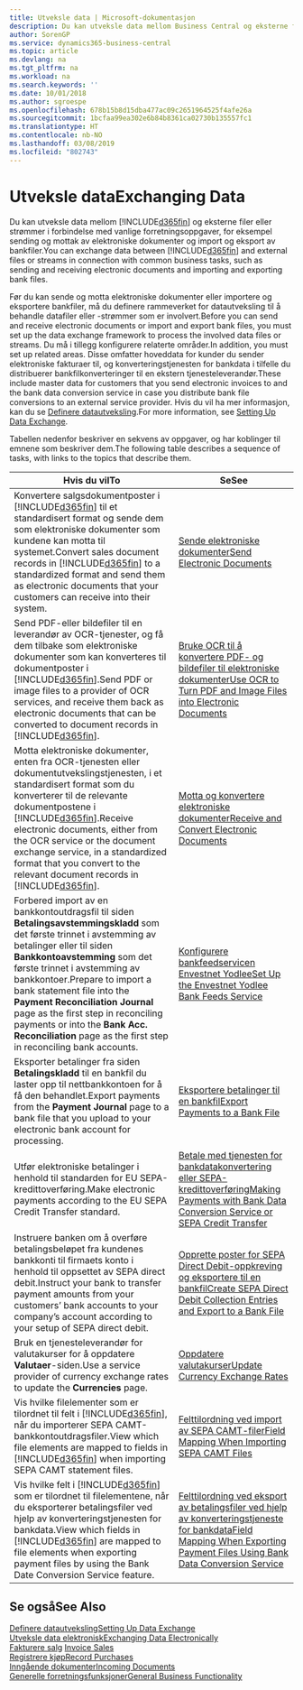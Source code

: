 ```yaml
---
title: Utveksle data | Microsoft-dokumentasjon
description: Du kan utveksle data mellom Business Central og eksterne filer eller strømmer i forbindelse med vanlige forretningsoppgaver, for eksempel sending og mottak av elektroniske dokumenter og import og eksport av bankfiler.
author: SorenGP
ms.service: dynamics365-business-central
ms.topic: article
ms.devlang: na
ms.tgt_pltfrm: na
ms.workload: na
ms.search.keywords: ''
ms.date: 10/01/2018
ms.author: sgroespe
ms.openlocfilehash: 678b15b8d15dba477ac09c2651964525f4afe26a
ms.sourcegitcommit: 1bcfaa99ea302e6b84b8361ca02730b135557fc1
ms.translationtype: HT
ms.contentlocale: nb-NO
ms.lasthandoff: 03/08/2019
ms.locfileid: "802743"
---
```

# <a name="exchanging-data"></a><span data-ttu-id="01c54-103">Utveksle data</span><span class="sxs-lookup"><span data-stu-id="01c54-103">Exchanging Data</span></span>
<span data-ttu-id="01c54-104">Du kan utveksle data mellom [!INCLUDE[d365fin](includes/d365fin_md.md)] og eksterne filer eller strømmer i forbindelse med vanlige forretningsoppgaver, for eksempel sending og mottak av elektroniske dokumenter og import og eksport av bankfiler.</span><span class="sxs-lookup"><span data-stu-id="01c54-104">You can exchange data between [!INCLUDE[d365fin](includes/d365fin_md.md)] and external files or streams in connection with common business tasks, such as sending and receiving electronic documents and importing and exporting bank files.</span></span>  

<span data-ttu-id="01c54-105">Før du kan sende og motta elektroniske dokumenter eller importere og eksportere bankfiler, må du definere rammeverket for datautveksling til å behandle datafiler eller -strømmer som er involvert.</span><span class="sxs-lookup"><span data-stu-id="01c54-105">Before you can send and receive electronic documents or import and export bank files, you must set up the data exchange framework to process the involved data files or streams.</span></span> <span data-ttu-id="01c54-106">Du må i tillegg konfigurere relaterte områder.</span><span class="sxs-lookup"><span data-stu-id="01c54-106">In addition, you must set up related areas.</span></span> <span data-ttu-id="01c54-107">Disse omfatter hoveddata for kunder du sender elektroniske fakturaer til, og konverteringstjenesten for bankdata i tilfelle du distribuerer bankfilkonverteringer til en ekstern tjenesteleverandør.</span><span class="sxs-lookup"><span data-stu-id="01c54-107">These include master data for customers that you send electronic invoices to and the bank data conversion service in case you distribute bank file conversions to an external service provider.</span></span> <span data-ttu-id="01c54-108">Hvis du vil ha mer informasjon, kan du se [Definere datautveksling](across-set-up-data-exchange.md).</span><span class="sxs-lookup"><span data-stu-id="01c54-108">For more information, see [Setting Up Data Exchange](across-set-up-data-exchange.md).</span></span>  

 <span data-ttu-id="01c54-109">Tabellen nedenfor beskriver en sekvens av oppgaver, og har koblinger til emnene som beskriver dem.</span><span class="sxs-lookup"><span data-stu-id="01c54-109">The following table describes a sequence of tasks, with links to the topics that describe them.</span></span>  

|<span data-ttu-id="01c54-110">**Hvis du vil**</span><span class="sxs-lookup"><span data-stu-id="01c54-110">**To**</span></span>|<span data-ttu-id="01c54-111">**Se**</span><span class="sxs-lookup"><span data-stu-id="01c54-111">**See**</span></span>|  
|------------|-------------|  
|<span data-ttu-id="01c54-112">Konvertere salgsdokumentposter i [!INCLUDE[d365fin](includes/d365fin_md.md)] til et standardisert format og sende dem som elektroniske dokumenter som kundene kan motta til systemet.</span><span class="sxs-lookup"><span data-stu-id="01c54-112">Convert sales document records in [!INCLUDE[d365fin](includes/d365fin_md.md)] to a standardized format and send them as electronic documents that your customers can receive into their system.</span></span>|[<span data-ttu-id="01c54-113">Sende elektroniske dokumenter</span><span class="sxs-lookup"><span data-stu-id="01c54-113">Send Electronic Documents</span></span>](sales-how-to-send-electronic-documents.md)|  
|<span data-ttu-id="01c54-114">Send PDF-eller bildefiler til en leverandør av OCR-tjenester, og få dem tilbake som elektroniske dokumenter som kan konverteres til dokumentposter i [!INCLUDE[d365fin](includes/d365fin_md.md)].</span><span class="sxs-lookup"><span data-stu-id="01c54-114">Send PDF or image files to a provider of OCR services, and receive them back as electronic documents that can be converted to document records in [!INCLUDE[d365fin](includes/d365fin_md.md)].</span></span>|[<span data-ttu-id="01c54-115">Bruke OCR til å konvertere PDF- og bildefiler til elektroniske dokumenter</span><span class="sxs-lookup"><span data-stu-id="01c54-115">Use OCR to Turn PDF and Image Files into Electronic Documents</span></span>](across-how-use-ocr-pdf-images-files.md)|  
|<span data-ttu-id="01c54-116">Motta elektroniske dokumenter, enten fra OCR-tjenesten eller dokumentutvekslingstjenesten, i et standardisert format som du konverterer til de relevante dokumentpostene i [!INCLUDE[d365fin](includes/d365fin_md.md)].</span><span class="sxs-lookup"><span data-stu-id="01c54-116">Receive electronic documents, either from the OCR service or the document exchange service, in a standardized format that you convert to the relevant document records in [!INCLUDE[d365fin](includes/d365fin_md.md)].</span></span>|[<span data-ttu-id="01c54-117">Motta og konvertere elektroniske dokumenter</span><span class="sxs-lookup"><span data-stu-id="01c54-117">Receive and Convert Electronic Documents</span></span>](purchasing-how-to-receive-and-convert-electronic-documents.md)|  
|<span data-ttu-id="01c54-118">Forbered import av en bankkontoutdragsfil til siden **Betalingsavstemmingskladd** som det første trinnet i avstemming av betalinger eller til siden **Bankkontoavstemming** som det første trinnet i avstemming av bankkontoer.</span><span class="sxs-lookup"><span data-stu-id="01c54-118">Prepare to import a bank statement file into the **Payment Reconciliation Journal** page as the first step in reconciling payments or into the **Bank Acc. Reconciliation** page as the first step in reconciling bank accounts.</span></span>|[<span data-ttu-id="01c54-119">Konfigurere bankfeedservicen Envestnet Yodlee</span><span class="sxs-lookup"><span data-stu-id="01c54-119">Set Up the Envestnet Yodlee Bank Feeds Service</span></span>](bank-how-setup-bank-statement-service.md)|  
|<span data-ttu-id="01c54-120">Eksporter betalinger fra siden **Betalingskladd** til en bankfil du laster opp til nettbankkontoen for å få den behandlet.</span><span class="sxs-lookup"><span data-stu-id="01c54-120">Export payments from the **Payment Journal** page to a bank file that you upload to your electronic bank account for processing.</span></span>|[<span data-ttu-id="01c54-121">Eksportere betalinger til en bankfil</span><span class="sxs-lookup"><span data-stu-id="01c54-121">Export Payments to a Bank File</span></span>](payables-how-export-payments-bank-file.md)|
|<span data-ttu-id="01c54-122">Utfør elektroniske betalinger i henhold til standarden for EU SEPA-kredittoverføring.</span><span class="sxs-lookup"><span data-stu-id="01c54-122">Make electronic payments according to the EU SEPA Credit Transfer standard.</span></span>|[<span data-ttu-id="01c54-123">Betale med tjenesten for bankdatakonvertering eller SEPA-kredittoverføring</span><span class="sxs-lookup"><span data-stu-id="01c54-123">Making Payments with Bank Data Conversion Service or SEPA Credit Transfer</span></span>](finance-make-payments-with-bank-data-conversion-service-or-sepa-credit-transfer.md)|  
|<span data-ttu-id="01c54-124">Instruere banken om å overføre betalingsbeløpet fra kundenes bankkonti til firmaets konto i henhold til oppsettet av SEPA direct debit.</span><span class="sxs-lookup"><span data-stu-id="01c54-124">Instruct your bank to transfer payment amounts from your customers’ bank accounts to your company’s account according to your setup of SEPA direct debit.</span></span>|[<span data-ttu-id="01c54-125">Opprette poster for SEPA Direct Debit-oppkreving og eksportere til en bankfil</span><span class="sxs-lookup"><span data-stu-id="01c54-125">Create SEPA Direct Debit Collection Entries and Export to a Bank File</span></span>](finance-how-create-sepa-direct-debit-collection-entries-export-bank-file.md)|  
|<span data-ttu-id="01c54-126">Bruk en tjenesteleverandør for valutakurser for å oppdatere **Valutaer**-siden.</span><span class="sxs-lookup"><span data-stu-id="01c54-126">Use a service provider of currency exchange rates to update the **Currencies** page.</span></span>|[<span data-ttu-id="01c54-127">Oppdatere valutakurser</span><span class="sxs-lookup"><span data-stu-id="01c54-127">Update Currency Exchange Rates</span></span>](finance-how-update-currencies.md)|  
|<span data-ttu-id="01c54-128">Vis hvilke filelementer som er tilordnet til felt i [!INCLUDE[d365fin](includes/d365fin_md.md)], når du importerer SEPA CAMT-bankkontoutdragsfiler.</span><span class="sxs-lookup"><span data-stu-id="01c54-128">View which file elements are mapped to fields in [!INCLUDE[d365fin](includes/d365fin_md.md)] when importing SEPA CAMT statement files.</span></span>|[<span data-ttu-id="01c54-129">Felttilordning ved import av SEPA CAMT-filer</span><span class="sxs-lookup"><span data-stu-id="01c54-129">Field Mapping When Importing SEPA CAMT Files</span></span>](across-field-mapping-when-importing-sepa-camt-files.md)|  
|<span data-ttu-id="01c54-130">Vis hvilke felt i [!INCLUDE[d365fin](includes/d365fin_md.md)] som er tilordnet til filelementene, når du eksporterer betalingsfiler ved hjelp av konverteringstjenesten for bankdata.</span><span class="sxs-lookup"><span data-stu-id="01c54-130">View which fields in [!INCLUDE[d365fin](includes/d365fin_md.md)] are mapped to file elements when exporting payment files by using the Bank Date Conversion Service feature.</span></span>|[<span data-ttu-id="01c54-131">Felttilordning ved eksport av betalingsfiler ved hjelp av konverteringstjeneste for bankdata</span><span class="sxs-lookup"><span data-stu-id="01c54-131">Field Mapping When Exporting Payment Files Using Bank Data Conversion Service</span></span>](across-field-mapping-when-exporting-payment-files-using-bank-data-conversion-service.md)|  

## <a name="see-also"></a><span data-ttu-id="01c54-132">Se også</span><span class="sxs-lookup"><span data-stu-id="01c54-132">See Also</span></span>  
[<span data-ttu-id="01c54-133">Definere datautveksling</span><span class="sxs-lookup"><span data-stu-id="01c54-133">Setting Up Data Exchange</span></span>](across-set-up-data-exchange.md)  
[<span data-ttu-id="01c54-134">Utveksle data elektronisk</span><span class="sxs-lookup"><span data-stu-id="01c54-134">Exchanging Data Electronically</span></span>](across-data-exchange.md)  
<span data-ttu-id="01c54-135">[Fakturere salg](sales-how-invoice-sales.md) </span><span class="sxs-lookup"><span data-stu-id="01c54-135">[Invoice Sales](sales-how-invoice-sales.md) </span></span>  
[<span data-ttu-id="01c54-136">Registrere kjøp</span><span class="sxs-lookup"><span data-stu-id="01c54-136">Record Purchases</span></span>](purchasing-how-record-purchases.md)  
[<span data-ttu-id="01c54-137">Inngående dokumenter</span><span class="sxs-lookup"><span data-stu-id="01c54-137">Incoming Documents</span></span>](across-income-documents.md)  
[<span data-ttu-id="01c54-138">Generelle forretningsfunksjoner</span><span class="sxs-lookup"><span data-stu-id="01c54-138">General Business Functionality</span></span>](ui-across-business-areas.md)  
